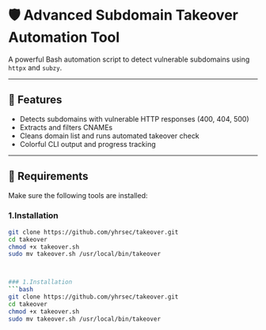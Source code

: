 # 🛡️ Advanced Subdomain Takeover Automation Tool

A powerful Bash automation script to detect vulnerable subdomains using `httpx` and `subzy`.

---

## 🚀 Features

- Detects subdomains with vulnerable HTTP responses (400, 404, 500)
- Extracts and filters CNAMEs
- Cleans domain list and runs automated takeover check
- Colorful CLI output and progress tracking

---

## 🔧 Requirements

Make sure the following tools are installed:

### 1.Installation
```bash
git clone https://github.com/yhrsec/takeover.git
cd takeover
chmod +x takeover.sh
sudo mv takeover.sh /usr/local/bin/takeover



### 1.Installation
```bash
git clone https://github.com/yhrsec/takeover.git
cd takeover
chmod +x takeover.sh
sudo mv takeover.sh /usr/local/bin/takeover
